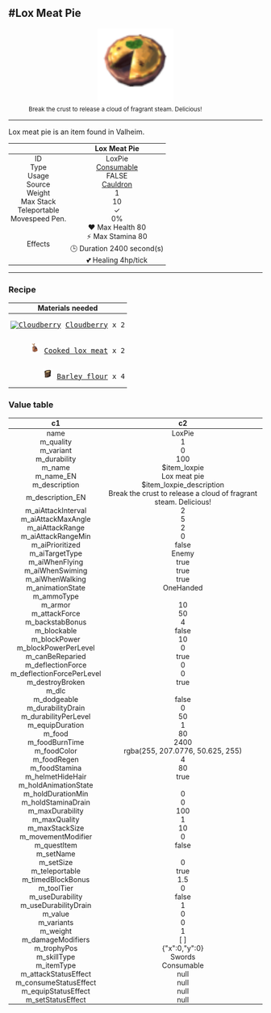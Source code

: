 <meta property="og:title" content="Lox Meat Pie - MoreValheim" /><meta property="og:type" content="website" /><meta property="og:image" content="/assets/lox_meat_pie.png" /><meta property="og:description" content="Lox Meat Pie is an item found in Valheim." /><meta name="theme-color" content="#546D78"><meta name="twitter:card" content="summary_large_image">
#Lox Meat Pie
-------------
<style>img {width:20px;}.tb {width:150px;display: block;margin-left: auto;margin-right: auto;}</style>

<style>.md-typeset table:not([class]) th:not([align]) {min-width:unset!important;}</style>
<style>td{padding:0em 0.3em!important;text-align:center!important;border-left:.05rem solid var(--md-default-fg-color--lightest)}</style>

<style>th{padding:0.1em 0.3em!important;text-align:center!important;font-weight:bold}</style>

<style>pre{text-align:right!important}</style>
<style>table tr td:first-child {border-left: 0;};</style>

<figure><img src="/assets/lox_meat_pie.png" class="tb" /><figcaption><small>Break the crust to release a cloud of fragrant steam. Delicious!</small></figcaption></figure>

-------------

Lox meat pie is an item found in Valheim.

|        | Lox Meat Pie              |
| ----------- | ------------------------------------ |
| ID |LoxPie
| Type | [Consumable](../../types/consumable)
| Usage | FALSE<br>
| Source | [Cauldron](../../item/cauldron)
| Weight | 1 |
| Max Stack | 10 |
| Teleportable | ✓
| Movespeed Pen. | 0%
| Effects | ❤️ Max Health 80<br>⚡ Max Stamina 80<br>🕒 Duration 2400 second(s) <br>💕 Healing 4hp/tick <br>

-------------

### Recipe

| Materials needed |
| - |
| <pre>[![Cloudberry](/assets/cloudberry.png)](../../item/cloudberry) [Cloudberry](../cloudberry) x 2</pre> |
| <pre>[![Cooked lox meat](/assets/cooked_lox_meat.png)](../../item/cooked_lox_meat) [Cooked lox meat](../cooked_lox_meat) x 2</pre> |
| <pre>[![Barley flour](/assets/barley_flour.png)](../../item/barley_flour) [Barley flour](../barley_flour) x 4</pre> |

### Value table
|c1|c2|
|----|----|
|name|LoxPie|
|m_quality|1|
|m_variant|0|
|m_durability|100|
|m_name|$item_loxpie|
|m_name_EN|Lox meat pie|
|m_description|$item_loxpie_description|
|m_description_EN|Break the crust to release a cloud of fragrant steam. Delicious!|
|m_aiAttackInterval|2|
|m_aiAttackMaxAngle|5|
|m_aiAttackRange|2|
|m_aiAttackRangeMin|0|
|m_aiPrioritized|false|
|m_aiTargetType|Enemy|
|m_aiWhenFlying|true|
|m_aiWhenSwiming|true|
|m_aiWhenWalking|true|
|m_animationState|OneHanded|
|m_ammoType||
|m_armor|10|
|m_attackForce|50|
|m_backstabBonus|4|
|m_blockable|false|
|m_blockPower|10|
|m_blockPowerPerLevel|0|
|m_canBeReparied|true|
|m_deflectionForce|0|
|m_deflectionForcePerLevel|0|
|m_destroyBroken|true|
|m_dlc||
|m_dodgeable|false|
|m_durabilityDrain|0|
|m_durabilityPerLevel|50|
|m_equipDuration|1|
|m_food|80|
|m_foodBurnTime|2400|
|m_foodColor|rgba(255, 207.0776, 50.625, 255)|
|m_foodRegen|4|
|m_foodStamina|80|
|m_helmetHideHair|true|
|m_holdAnimationState||
|m_holdDurationMin|0|
|m_holdStaminaDrain|0|
|m_maxDurability|100|
|m_maxQuality|1|
|m_maxStackSize|10|
|m_movementModifier|0|
|m_questItem|false|
|m_setName||
|m_setSize|0|
|m_teleportable|true|
|m_timedBlockBonus|1.5|
|m_toolTier|0|
|m_useDurability|false|
|m_useDurabilityDrain|1|
|m_value|0|
|m_variants|0|
|m_weight|1|
|m_damageModifiers|[  ]|
|m_trophyPos|{"x":0,"y":0}|
|m_skillType|Swords|
|m_itemType|Consumable|
|m_attackStatusEffect|null|
|m_consumeStatusEffect|null|
|m_equipStatusEffect|null|
|m_setStatusEffect|null|
